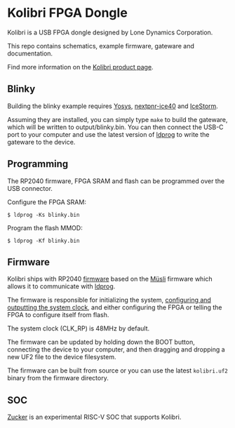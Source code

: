 # Kolibri FPGA Dongle

Kolibri is a USB FPGA dongle designed by Lone Dynamics Corporation.

This repo contains schematics, example firmware, gateware and documentation.

Find more information on the [Kolibri product page](https://machdyne.com/product/kolibri-fpga-dongle/).

## Blinky 

Building the blinky example requires [Yosys](https://github.com/YosysHQ/yosys), [nextpnr-ice40](https://github.com/YosysHQ/nextpnr) and [IceStorm](https://github.com/YosysHQ/icestorm).

Assuming they are installed, you can simply type `make` to build the gateware, which will be written to output/blinky.bin. You can then connect the USB-C port to your computer and use the latest version of [ldprog](https://github.com/machdyne/ldprog) to write the gateware to the device.

## Programming

The RP2040 firmware, FPGA SRAM and flash can be programmed over the USB connector.

Configure the FPGA SRAM:

```
$ ldprog -Ks blinky.bin
```

Program the flash MMOD:

```
$ ldprog -Kf blinky.bin
```

## Firmware

Kolibri ships with RP2040 [firmware](firmware) based on the [Müsli](https://github.com/machdyne/musli) firmware which allows it to communicate with [ldprog](https://github.com/machdyne/ldprog).

The firmware is responsible for initializing the system, [configuring and outputting the system clock](https://raspberrypi.github.io/pico-sdk-doxygen/group__hardware__clocks.html#details), and either configuring the FPGA or telling the FPGA to configure itself from flash.

The system clock (CLK\_RP) is 48MHz by default.

The firmware can be updated by holding down the BOOT button, connecting the device to your computer, and then dragging and dropping a new UF2 file to the device filesystem.

The firmware can be built from source or you can use the latest `kolibri.uf2` binary from the firmware directory.

## SOC

[Zucker](https://github.com/machdyne/zucker) is an experimental RISC-V SOC that supports Kolibri.
